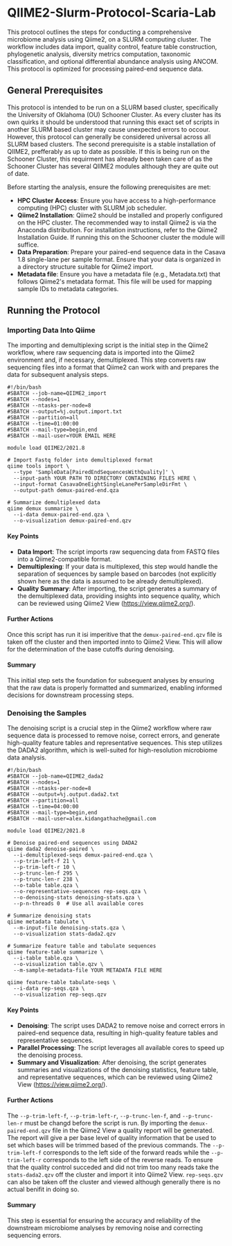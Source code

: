 # QIIME2-Slurm-Protocol-Scaria-Lab
This protocol outlines the steps for conducting a comprehensive microbiome analysis using Qiime2, on a SLURM computing cluster. The workflow includes data import, quality control, feature table construction, phylogenetic analysis, diversity metrics computation, taxonomic classification, and optional differential abundance analysis using ANCOM. This protocol is optimized for processing paired-end sequence data.
## General Prerequisites
This protocol is intended to be run on a SLURM based cluster, specifically the University of Oklahoma (OU) Schooner Cluster. As every cluster has its own quirks it should be understood that running this exact set of scripts in another SLURM based cluster may cause unexpected errors to occour. However, this protocol can generally be considered universal across all SLURM based clusters. 
The second prerequisite is a stable installation of QIIME2, prefferably as up to date as possible. If this is being run on the Schooner Cluster, this requirment has already been taken care of as the Schooner Cluster has several QIIME2 modules although they are quite out of date. 

Before starting the analysis, ensure the following prerequisites are met:
* **HPC Cluster Access**: Ensure you have access to a high-performance computing (HPC) cluster with SLURM job scheduler.
* **Qiime2 Installation**: Qiime2 should be installed and properly configured on the HPC cluster. The recommended way to install Qiime2 is via the Anaconda distribution. For installation instructions, refer to the Qiime2 Installation Guide. If running this on the Schooner cluster the module will suffice. 
* **Data Preparation**: Prepare your paired-end sequence data in the Casava 1.8 single-lane per sample format. Ensure that your data is organized in a directory structure suitable for Qiime2 import.
* **Metadata file**: Ensure you have a metadata file (e.g., Metadata.txt) that follows Qiime2's metadata format. This file will be used for mapping sample IDs to metadata categories.
## Running the Protocol
### Importing Data Into Qiime
The importing and demultiplexing script is the initial step in the Qiime2 workflow, where raw sequencing data is imported into the Qiime2 environment and, if necessary, demultiplexed. This step converts raw sequencing files into a format that Qiime2 can work with and prepares the data for subsequent analysis steps.

    #!/bin/bash
    #SBATCH --job-name=QIIME2_import
    #SBATCH --nodes=1
    #SBATCH --ntasks-per-node=8
    #SBATCH --output=%j.output.import.txt
    #SBATCH --partition=all
    #SBATCH --time=01:00:00
    #SBATCH --mail-type=begin,end
    #SBATCH --mail-user=YOUR EMAIL HERE
    
    module load QIIME2/2021.8
    
    # Import Fastq folder into demultiplexed format
    qiime tools import \
      --type 'SampleData[PairedEndSequencesWithQuality]' \
      --input-path YOUR PATH TO DIRECTORY CONTAINING FILES HERE \
      --input-format CasavaOneEightSingleLanePerSampleDirFmt \
      --output-path demux-paired-end.qza
    
    # Summarize demultiplexed data
    qiime demux summarize \
      --i-data demux-paired-end.qza \
      --o-visualization demux-paired-end.qzv
#### Key Points
* **Data Import**: The script imports raw sequencing data from FASTQ files into a Qiime2-compatible format.
* **Demultiplexing**: If your data is multiplexed, this step would handle the separation of sequences by sample based on barcodes (not explicitly shown here as the data is assumed to be already demultiplexed).
* **Quality Summary**: After importing, the script generates a summary of the demultiplexed data, providing insights into sequence quality, which can be reviewed using Qiime2 View (https://view.qiime2.org/).
#### Further Actions
Once this script has run it isi imperitive that the `demux-paired-end.qzv` file is taken off the cluster and then imported innto to Qiime2 View. This will allow for the determination of the base cutoffs during denoising.
#### Summary
This initial step sets the foundation for subsequent analyses by ensuring that the raw data is properly formatted and summarized, enabling informed decisions for downstream processing steps.
### Denoising the Samples
The denoising script is a crucial step in the Qiime2 workflow where raw sequence data is processed to remove noise, correct errors, and generate high-quality feature tables and representative sequences. This step utilizes the DADA2 algorithm, which is well-suited for high-resolution microbiome data analysis.

    #!/bin/bash
    #SBATCH --job-name=QIIME2_dada2
    #SBATCH --nodes=1
    #SBATCH --ntasks-per-node=8
    #SBATCH --output=%j.output.dada2.txt
    #SBATCH --partition=all
    #SBATCH --time=04:00:00
    #SBATCH --mail-type=begin,end
    #SBATCH --mail-user=alex.kidangathazhe@gmail.com
    
    module load QIIME2/2021.8
    
    # Denoise paired-end sequences using DADA2
    qiime dada2 denoise-paired \
      --i-demultiplexed-seqs demux-paired-end.qza \
      --p-trim-left-f 21 \
      --p-trim-left-r 10 \
      --p-trunc-len-f 295 \
      --p-trunc-len-r 238 \
      --o-table table.qza \
      --o-representative-sequences rep-seqs.qza \
      --o-denoising-stats denoising-stats.qza \
      --p-n-threads 0  # Use all available cores
    
    # Summarize denoising stats
    qiime metadata tabulate \
      --m-input-file denoising-stats.qza \
      --o-visualization stats-dada2.qzv
    
    # Summarize feature table and tabulate sequences
    qiime feature-table summarize \
      --i-table table.qza \
      --o-visualization table.qzv \
      --m-sample-metadata-file YOUR METADATA FILE HERE
    
    qiime feature-table tabulate-seqs \
      --i-data rep-seqs.qza \
      --o-visualization rep-seqs.qzv
#### Key Points
* **Denoising**: The script uses DADA2 to remove noise and correct errors in paired-end sequence data, resulting in high-quality feature tables and representative sequences.
* **Parallel Processing**: The script leverages all available cores to speed up the denoising process.
* **Summary and Visualization**: After denoising, the script generates summaries and visualizations of the denoising statistics, feature table, and representative sequences, which can be reviewed using Qiime2 View (https://view.qiime2.org/).
#### Further Actions
The `--p-trim-left-f`, `--p-trim-left-r`, `--p-trunc-len-f`, and `--p-trunc-len-r` must be changd before the script is run. By importing the `demux-paired-end.qzv` file in the Qiime2 View a quality report will be generated. The report will give a per base level of quality information that be used to set which bases will be trimmed based of the previous commands. The `--p-trim-left-f` corresponds to the left side of the forward reads while the `--p-trim-left-r` corresponds to the left side of the reverse reads. To ensure that the quality control succeded and did not trim too many reads take the `stats-dada2.qzv` off the cluster and import it into Qiime2 View. `rep-seqs.qzv` can also be taken off the cluster and viewed although generally there is no actual benifit in doing so. 
#### Summary
This step is essential for ensuring the accuracy and reliability of the downstream microbiome analyses by removing noise and correcting sequencing errors.
